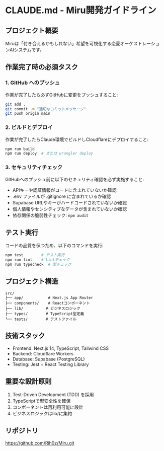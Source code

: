 # CLAUDE.md - Miru開発ガイドライン

## プロジェクト概要
Miruは「付き合えるかもしれない」希望を可視化する恋愛オーケストレーションAIシステムです。

## 作業完了時の必須タスク

### 1. GitHub へのプッシュ
作業が完了したら必ずGitHubに変更をプッシュすること:
```bash
git add .
git commit -m "適切なコミットメッセージ"
git push origin main
```

### 2. ビルドとデプロイ
作業が完了したらClaude環境でビルドしCloudflareにデプロイすること:
```bash
npm run build
npm run deploy  # または wrangler deploy
```

### 3. セキュリティチェック
GitHubへのプッシュ前に以下のセキュリティ確認を必ず実施すること:
- APIキーや認証情報がコードに含まれていないか確認
- .env ファイルが .gitignore に含まれているか確認
- Supabase URLやキーがハードコードされていないか確認
- 個人情報やセンシティブなデータが含まれていないか確認
- 依存関係の脆弱性チェック: `npm audit`

## テスト実行
コードの品質を保つため、以下のコマンドを実行:
```bash
npm test        # テスト実行
npm run lint    # Lintチェック
npm run typecheck  # 型チェック
```

## プロジェクト構造
```
src/
├── app/           # Next.js App Router
├── components/    # Reactコンポーネント
├── lib/          # ビジネスロジック
├── types/        # TypeScript型定義
└── tests/        # テストファイル
```

## 技術スタック
- Frontend: Next.js 14, TypeScript, Tailwind CSS
- Backend: Cloudflare Workers
- Database: Supabase (PostgreSQL)
- Testing: Jest + React Testing Library

## 重要な設計原則
1. Test-Driven Development (TDD) を採用
2. TypeScriptで型安全性を確保
3. コンポーネントは再利用可能に設計
4. ビジネスロジックはlib/に集約

## リポジトリ
https://github.com/Rih0z/Miru.git